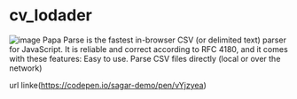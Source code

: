 # cv_lodader
![image](https://user-images.githubusercontent.com/64120304/194345061-303b0dd4-36bd-4b0c-b0fd-aebf88b4d586.png)
Papa Parse is the fastest in-browser CSV (or delimited text) parser for JavaScript. It is reliable and correct according to RFC 4180, and it comes with these features: Easy to use. Parse CSV files directly (local or over the network)

url linke(https://codepen.io/sagar-demo/pen/vYjzyea)
